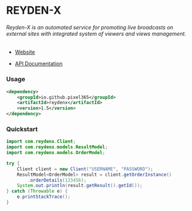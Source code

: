 # REYDEN-X

###### Reyden-X is an automated service for promoting live broadcasts on external sites with integrated system of viewers and views management.

- [Website](https://reyden-x.com/en)

- [API Documentation](https://api.reyden-x.com/docs)

### Usage

```xml
<dependency>
    <groupId>io.github.pixel365</groupId>
    <artifactId>reydenx</artifactId>
    <version>1.5</version>
</dependency>
```

### Quickstart

```java
import com.reydenx.Client;
import com.reydenx.models.ResultModel;
import com.reydenx.models.OrderModel;

try {
    Client client = new Client("USERNAME", "PASSWORD");
    ResultModel<OrderModel> result = client.getOrderInstance()
        .orderDetails(123456);
    System.out.println(result.getResult().getId());
} catch (Throwable e) {
    e.printStackTrace();
}
```
